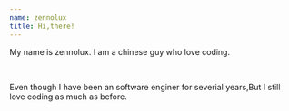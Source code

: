 ```yaml
---
name: zennolux
title: Hi,there!
---
```


My name is zennolux. I am a chinese guy who love coding.

<br>

Even though I have been an software enginer for severial years,But I still love coding as much as before.

